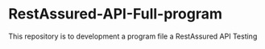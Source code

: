 # RestAssured-API-Full-program
This repository is to development a program file a RestAssured API Testing
